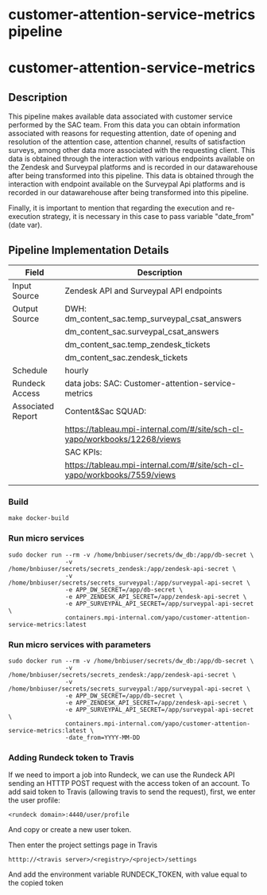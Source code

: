 # customer-attention-service-metrics pipeline 

# customer-attention-service-metrics

## Description

This pipeline makes available data associated with customer service performed by the SAC team. From this data you can obtain information associated with reasons for requesting attention, date of opening and resolution of the attention case, attention channel, results of satisfaction surveys, among other data more associated with the requesting client. This data is obtained through the interaction with various endpoints available on the Zendesk and Surveypal platforms and is recorded in our datawarehouse after being transformed into this pipeline. This data is obtained through the interaction with endpoint available on the Surveypal Api platforms and is recorded in our datawarehouse after being transformed into this pipeline.

Finally, it is important to mention that regarding the execution and re-execution strategy, it is necessary in this case to pass variable "date_from" (date var).


## Pipeline Implementation Details

|   Field           | Description                                                                |
|-------------------|----------------------------------------------------------------------------|
| Input Source      | Zendesk API and Surveypal API endpoints                                    |
| Output Source     | DWH: dm_content_sac.temp_surveypal_csat_answers                            |
|                   |      dm_content_sac.surveypal_csat_answers                                 |
|                   |      dm_content_sac.temp_zendesk_tickets                                   |
|                   |      dm_content_sac.zendesk_tickets                                        |
| Schedule          | hourly                                                                     |
| Rundeck Access    | data jobs: SAC: Customer-attention-service-metrics                         |
| Associated Report | Content&Sac SQUAD:                                                         |
|                   |   https://tableau.mpi-internal.com/#/site/sch-cl-yapo/workbooks/12268/views|
|                   | SAC KPIs:                                                                  |
|                   |   https://tableau.mpi-internal.com/#/site/sch-cl-yapo/workbooks/7559/views |
|                   |                                                                            |


### Build
```
make docker-build
```

### Run micro services
```
sudo docker run --rm -v /home/bnbiuser/secrets/dw_db:/app/db-secret \
                -v /home/bnbiuser/secrets/secrets_zendesk:/app/zendesk-api-secret \
                -v /home/bnbiuser/secrets/secrets_surveypal:/app/surveypal-api-secret \
                -e APP_DW_SECRET=/app/db-secret \
                -e APP_ZENDESK_API_SECRET=/app/zendesk-api-secret \
                -e APP_SURVEYPAL_API_SECRET=/app/surveypal-api-secret \
                containers.mpi-internal.com/yapo/customer-attention-service-metrics:latest
```

### Run micro services with parameters

```
sudo docker run --rm -v /home/bnbiuser/secrets/dw_db:/app/db-secret \
                -v /home/bnbiuser/secrets/secrets_zendesk:/app/zendesk-api-secret \
                -v /home/bnbiuser/secrets/secrets_surveypal:/app/surveypal-api-secret \
                -e APP_DW_SECRET=/app/db-secret \
                -e APP_ZENDESK_API_SECRET=/app/zendesk-api-secret \
                -e APP_SURVEYPAL_API_SECRET=/app/surveypal-api-secret \
                containers.mpi-internal.com/yapo/customer-attention-service-metrics:latest \
                -date_from=YYYY-MM-DD
```

### Adding Rundeck token to Travis

If we need to import a job into Rundeck, we can use the Rundeck API
sending an HTTTP POST request with the access token of an account.
To add said token to Travis (allowing travis to send the request),
first, we enter the user profile:
```
<rundeck domain>:4440/user/profile
```
And copy or create a new user token.

Then enter the project settings page in Travis
```
htttp://<travis server>/<registry>/<project>/settings
```
And add the environment variable RUNDECK_TOKEN, with value equal
to the copied token
